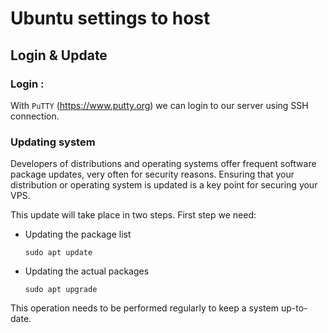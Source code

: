 # Ubuntu settings to host

## Login & Update

### Login :

With `PuTTY` (https://www.putty.org) we can login to our server using SSH connection. 

### Updating system

Developers of distributions and operating systems offer frequent software package updates, very often for security reasons. Ensuring that your distribution or operating system is updated is a key point for securing your VPS.

This update will take place in two steps.
First step we need:

* Updating the package list

      sudo apt update

* Updating the actual packages

      sudo apt upgrade

This operation needs to be performed regularly to keep a system up-to-date.

